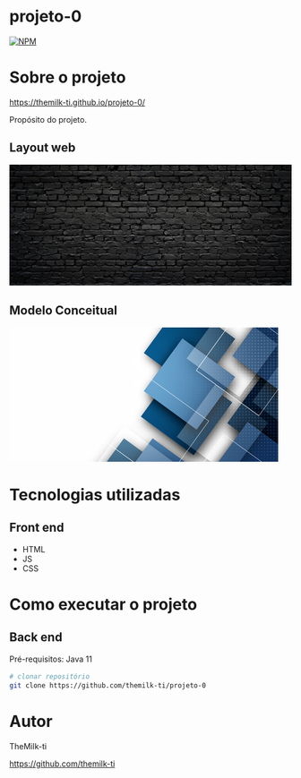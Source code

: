 # projeto-0
[![NPM](https://img.shields.io/npm/l/react)](https://github.com/themilk-ti/projeto-0/blob/main/LICENSE)

# Sobre o projeto

https://themilk-ti.github.io/projeto-0/

Propósito do projeto.

## Layout web
![Web 1](https://github.com/themilk-ti/projeto-0/blob/main/assets/muro.jpg)

## Modelo Conceitual
![Modelo Conceitual](https://github.com/themilk-ti/projeto-0/blob/main/assets/background_1.jpg)

# Tecnologias utilizadas
## Front end
- HTML
- JS
- CSS

# Como executar o projeto

## Back end
Pré-requisitos: Java 11

```bash
# clonar repositório
git clone https://github.com/themilk-ti/projeto-0
```

# Autor

TheMilk-ti

https://github.com/themilk-ti

